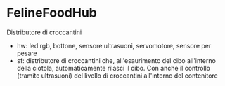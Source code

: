 # FelineFoodHub
Distributore di croccantini


- hw: led rgb, bottone, sensore ultrasuoni, servomotore, sensore per pesare
- sf: distributore di croccantini che, all'esaurimento del cibo all'interno della ciotola, automaticamente rilasci il cibo. Con anche il controllo (tramite ultrasuoni) del livello di croccantini all'interno del contenitore
